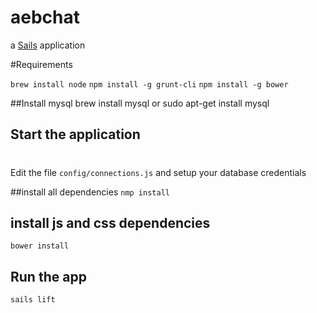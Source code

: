# aebchat

a [Sails](http://sailsjs.org) application

#Requirements

`brew install node`
`npm install -g grunt-cli`
`npm install -g bower`

##Install mysql
brew install mysql or sudo apt-get install mysql

## Start the application
#
Edit the file `config/connections.js` and setup your database credentials

##install all dependencies
`nmp install`
## install js and css dependencies
`bower install`
## Run the app
`sails lift`
